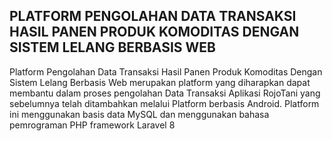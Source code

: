 <h2>
PLATFORM PENGOLAHAN DATA TRANSAKSI HASIL PANEN PRODUK KOMODITAS DENGAN SISTEM LELANG BERBASIS WEB
</h2>

<p>
Platform Pengolahan Data Transaksi Hasil Panen Produk Komoditas Dengan Sistem Lelang Berbasis Web merupakan platform yang diharapkan dapat membantu dalam proses pengolahan Data Transaksi Aplikasi RojoTani yang sebelumnya telah ditambahkan melalui Platform berbasis Android. Platform ini menggunakan basis data MySQL dan menggunakan bahasa pemrograman PHP framework Laravel 8
</p>
